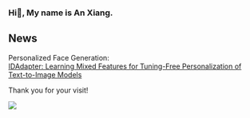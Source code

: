 ### Hi👋, My name is An Xiang.  

## News
Personalized Face Generation:  
[IDAdapter: Learning Mixed Features for Tuning-Free Personalization of Text-to-Image Models](https://arxiv.org/html/2403.13535v1)






Thank you for your visit!

![](http://profile-counter.glitch.me/anxiangsir/count.svg)

<!--
**anxiangsir/anxiangsir** is a ✨ _special_ ✨ repository because its `README.md` (this file) appears on your GitHub profile.

Here are some ideas to get you started:

- 🔭 I’m currently working on ...
- 🌱 I’m currently learning ...
- 👯 I’m looking to collaborate on ...
- 🤔 I’m looking for help with ...
- 💬 Ask me about ...
- 📫 How to reach me: ...
- 😄 Pronouns: ...
- ⚡ Fun fact: ...
-->
